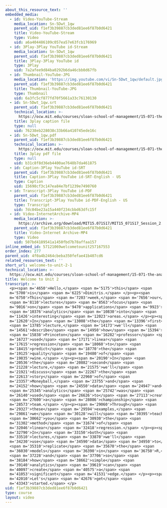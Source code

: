```yaml
---
about_this_resource_text: ''
embedded_media:
  - id: Video-YouTube-Stream
    media_location: Sn-5Dwt_1qw
    parent_uid: f1ef3b39887cb3ded81ee6f87b0d6421
    title: Video-YouTube-Stream
    type: Video
    uid: a6a404486109c057ea57e63fcb176969
  - id: 3Play-3Play YouTube id-Stream
    media_location: Sn-5Dwt_1qw
    parent_uid: f1ef3b39887cb3ded81ee6f87b0d6421
    title: 3Play-3Play YouTube id
    type: 3Play
    uid: 7a2afee9d84ba0292b6da46cbb0d67fb
  - id: Thumbnail-YouTube-JPG
    media_location: 'https://img.youtube.com/vi/Sn-5Dwt_1qw/default.jpg'
    parent_uid: f1ef3b39887cb3ded81ee6f87b0d6421
    title: Thumbnail-YouTube-JPG
    type: Thumbnail
    uid: 6a3fc5cf877fd70f5661a33c76130130
  - id: Sn-5Dwt_1qw.srt
    parent_uid: f1ef3b39887cb3ded81ee6f87b0d6421
    technical_location: >-
      https://ocw.mit.edu/courses/sloan-school-of-management/15-071-the-analytics-edge-spring-2017/linear-regression/welcome-to-unit-2/welcome-to-unit-2-1/Sn-5Dwt_1qw.srt
    title: 3play caption file
    type: null
    uid: 76238eb228038c33b66a410745ede16c
  - id: Sn-5Dwt_1qw.pdf
    parent_uid: f1ef3b39887cb3ded81ee6f87b0d6421
    technical_location: >-
      https://ocw.mit.edu/courses/sloan-school-of-management/15-071-the-analytics-edge-spring-2017/linear-regression/welcome-to-unit-2/welcome-to-unit-2-1/Sn-5Dwt_1qw.pdf
    title: 3play pdf file
    type: null
    uid: b31c8f8d36eb4400ae7648b7da461875
  - id: Caption-3Play YouTube id-SRT
    parent_uid: f1ef3b39887cb3ded81ee6f87b0d6421
    title: Caption-3Play YouTube id-SRT-English - US
    type: Caption
    uid: 15698cf3c147ea84e7bf1239e7490760
  - id: Transcript-3Play YouTube id-PDF
    parent_uid: f1ef3b39887cb3ded81ee6f87b0d6421
    title: Transcript-3Play YouTube id-PDF-English - US
    type: Transcript
    uid: 7dc04be23a15a440f234cbbd63dfc15f
  - id: Video-InternetArchive-MP4
    media_location: >-
      https://archive.org/download/MIT15.071S17/MIT15_071S17_Session_2.1.01_300k.mp4
    parent_uid: f1ef3b39887cb3ded81ee6f87b0d6421
    title: Video-Internet Archive-MP4
    type: Video
    uid: 507bd4189541a1450fbd7b78affaa157
inline_embed_id: 57121069welcometounit257167553
order_index: 277
parent_uid: 4f0a4b2464cbeba350fefae41b407cd6
related_resources_text: ''
short_url: welcome-to-unit-2-1
technical_location: >-
  https://ocw.mit.edu/courses/sloan-school-of-management/15-071-the-analytics-edge-spring-2017/linear-regression/welcome-to-unit-2/welcome-to-unit-2-1
title: Welcome to Unit 2
transcript: >-
  <p><span m='4650'>Hello,</span> <span m='5175'>this</span> <span
  m='5700'>is</span> <span m='6225'>Dimitris.</span> </p><p><span
  m='6750'>This</span> <span m='7203'>week,</span> <span m='7656'>our</span>
  <span m='8110'>lectures</span> <span m='8563'>focus</span> <span
  m='9016'>on</span> <span m='9470'>applications</span> <span m='9923'>of</span>
  <span m='10376'>analytics</span> <span m='10830'>into</span> <span
  m='11426'>interesting</span> <span m='12023'>areas.</span> </p><p><span
  m='12620'>In</span> <span m='13008'>the</span> <span m='13396'>first</span>
  <span m='13785'>lecture,</span> <span m='14173'>we'll</span> <span
  m='14561'>describe</span> <span m='14950'>how</span> <span m='15394'>a</span>
  <span m='15838'>Princeton</span> <span m='16282'>professor</span> <span
  m='16727'>used</span> <span m='17171'>linear</span> <span
  m='17615'>regression</span> <span m='18060'>to</span> <span
  m='18415'>predict</span> <span m='18770'>the</span> <span
  m='19125'>quality</span> <span m='19480'>of</span> <span
  m='19835'>wine.</span> </p><p><span m='20190'>In</span> <span
  m='20536'>the</span> <span m='20882'>second</span> <span
  m='21228'>lecture,</span> <span m='21575'>we'll</span> <span
  m='21921'>discuss</span> <span m='22267'>the</span> <span
  m='22613'>story</span> <span m='22960'>of</span> <span
  m='23357'>Moneyball,</span> <span m='23755'>and</span> <span
  m='24152'>how</span> <span m='24550'>data</span> <span m='24947'>and</span>
  <span m='25345'>analytics</span> <span m='25742'>was</span> <span
  m='26140'>used</span> <span m='26626'>to</span> <span m='27113'>create</span>
  <span m='27600'>a</span> <span m='28086'>championship</span> <span
  m='28573'>team.</span> </p><p><span m='29060'>Through</span> <span
  m='29327'>these</span> <span m='29594'>examples,</span> <span
  m='29861'>we</span> <span m='30128'>will</span> <span m='30395'>teach</span>
  <span m='30662'>you</span> <span m='30930'>the</span> <span
  m='31302'>method</span> <span m='31674'>of</span> <span
  m='32046'>linear</span> <span m='32418'>regression.</span> </p><p><span
  m='32790'>In</span> <span m='33150'>both</span> <span
  m='33510'>lectures,</span> <span m='33870'>we'll</span> <span
  m='34230'>use</span> <span m='34590'>data</span> <span m='34950'>to</span>
  <span m='35310'>replicate</span> <span m='35670'>the</span> <span
  m='36030'>models</span> <span m='36390'>in</span> <span m='36750'>R,</span>
  <span m='37228'>and</span> <span m='37706'>so</span> <span
  m='38184'>how</span> <span m='38662'>simple</span> <span
  m='39140'>analytics</span> <span m='39619'>can</span> <span
  m='40097'>create</span> <span m='40575'>a</span> <span
  m='41053'>significant</span> <span m='41531'>edge.</span> </p><p><span
  m='42010'>Let's</span> <span m='42676'>get</span> <span
  m='43343'>started.</span> </p>
uid: f1ef3b39887cb3ded81ee6f87b0d6421
type: course
layout: video
---
```

